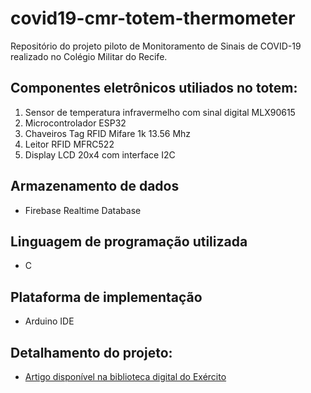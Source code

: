 # covid19-cmr-totem-thermometer

Repositório do projeto piloto de Monitoramento de Sinais de COVID-19 realizado no Colégio Militar do Recife.

## Componentes eletrônicos utiliados no totem:

1. Sensor de temperatura infravermelho com sinal digital MLX90615
2. Microcontrolador ESP32
3. Chaveiros Tag RFID Mifare 1k 13.56 Mhz
4. Leitor RFID MFRC522
5. Display LCD 20x4 com interface I2C

## Armazenamento de dados

- Firebase Realtime Database

## Linguagem de programação utilizada 
- C

## Plataforma de implementação
- Arduino IDE

## Detalhamento do projeto:
  - [Artigo disponível na biblioteca digital do Exército](https://bdex.eb.mil.br/jspui/handle/123456789/9476) 

